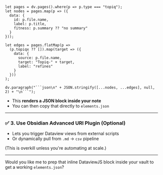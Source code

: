 ```dataviewjs
let pages = dv.pages().where(p => p.type === "topiq");
let nodes = pages.map(p => ({
  data: {
    id: p.file.name,
    label: p.title,
    fitness: p.summary ?? "no summary"
  }
}));

let edges = pages.flatMap(p =>
  (p.topiqx ?? []).map(target => ({
    data: {
      source: p.file.name,
      target: "Topiq-" + target,
      label: "refines"
    }
  }))
);

dv.paragraph("```json\n" + JSON.stringify([...nodes, ...edges], null, 2) + "\n```");
```


- This **renders a JSON block inside your note**
- You can then copy that directly to `elements.json`

---

### ✅ 3. **Use Obsidian Advanced URI Plugin (Optional)**
- Lets you trigger Dataview views from external scripts
- Or dynamically pull from `.md` → `csv` pipeline

(This is overkill unless you're automating at scale.)

---

Would you like me to prep that inline DataviewJS block inside your vault to get a working `elements.json`?
